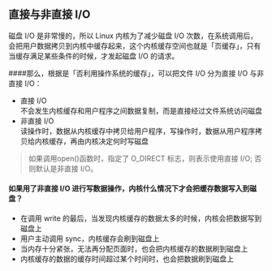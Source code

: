 ## 直接与非直接 I/O
磁盘 I/O 是非常慢的，所以 Linux 内核为了减少磁盘 I/O 次数，在系统调用后，会把用户数据拷贝到内核中缓存起来，这个内核缓存空间也就是「页缓存」，只有当缓存满足某些条件的时候，才发起磁盘 I/O 的请求。

####那么，根据是「否利用操作系统的缓存」，可以把文件 I/O 分为直接 I/O 与非直接 I/O：
- 直接 I/O   
不会发生内核缓存和用户程序之间数据复制，而是直接经过文件系统访问磁盘
- 非直接 I/O   
读操作时，数据从内核缓存中拷贝给用户程序，写操作时，数据从用户程序拷贝给内核缓存，再由内核决定何时写磁盘

> 如果调用open()函数时，指定了 O_DIRECT 标志，则表示使用直接 I/O; 否则默认是非直接 I/O。

#### 如果用了非直接 I/O 进行写数据操作，内核什么情况下才会把缓存数据写入到磁盘？
- 在调用 write 的最后，当发现内核缓存的数据太多的时候，内核会把数据写到磁盘上
- 用户主动调用 sync，内核缓存会刷到磁盘上
- 当内存十分紧张，无法再分配页面时，也会把内核缓存的数据刷到磁盘上
- 内核缓存的数据的缓存时间超过某个时间时，也会把数据刷到磁盘上
